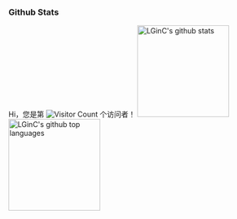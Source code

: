 ### Github Stats
Hi，您是第 ![Visitor Count](https://profile-counter.glitch.me/cxfksword/count.svg) 个访问者！
<a href="https://github.com/LGinC">
  <img height="180em" src="https://github-readme-stats.vercel.app/api?username=LGinC&show_icons=true&theme=merko&count_private=true" alt="LGinC's github stats" />
  <img height="180em" src="https://github-readme-stats.vercel.app/api/top-langs/?username=LGinC&theme=merko&layout=compact" alt="LGinC's github top languages" />
</a>
<br/>
